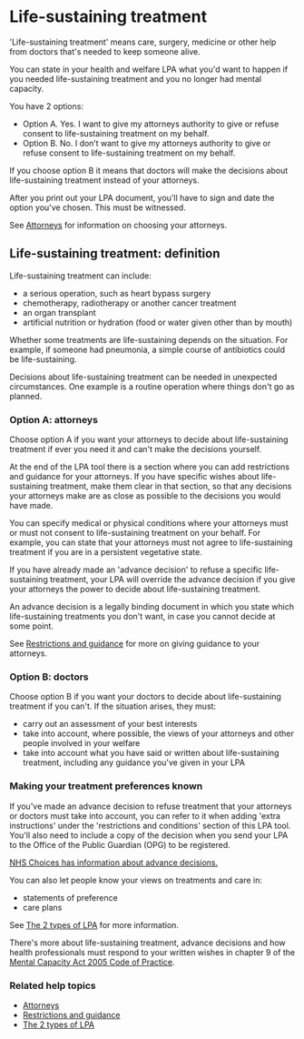 # Life-sustaining treatment

'Life-sustaining treatment' means care, surgery, medicine or other help from doctors that's needed to keep someone alive.

You can state in your health and welfare LPA what you'd want to happen if you needed life-sustaining treatment and you no longer had mental capacity.

You have 2 options:

* Option A. Yes. I want to give my attorneys authority to give or refuse consent to life-sustaining treatment on my behalf.
* Option B. No. I don’t want to give my attorneys authority to give or refuse consent to life-sustaining treatment on my behalf.

If you choose option B it means that doctors will make the decisions about life-sustaining treatment instead of your attorneys.

After you print out your LPA document, you'll have to sign and date the option you've chosen. This must be witnessed.

See [Attorneys](/help/#topic-attorneys) for information on choosing your attorneys.

## Life-sustaining treatment: definition

Life-sustaining treatment can include:

* a serious operation, such as heart bypass surgery
* chemotherapy, radiotherapy or another cancer treatment
* an organ transplant
* artificial nutrition or hydration (food or water given other than by mouth)

Whether some treatments are life-sustaining depends on the situation. For example, if someone had pneumonia, a simple course of antibiotics could be life-sustaining.

Decisions about life-sustaining treatment can be needed in unexpected circumstances. One example is a routine operation where things don't go as planned. 

### Option A: attorneys

Choose option A if you want your attorneys to decide about life-sustaining treatment if ever you need it and can't make the decisions yourself.

At the end of the LPA tool there is a section where you can add restrictions and guidance for your attorneys. If you have specific wishes about life-sustaining treatment, make them clear in that section, so that any decisions your attorneys make are as close as possible to the decisions you would have made.

You can specify medical or physical conditions where your attorneys must or must not consent to life-sustaining treatment on your behalf. For example, you can state that your attorneys must not agree to life-sustaining treatment if you are in a persistent vegetative state.

If you have already made an 'advance decision' to refuse a specific life-sustaining treatment, your LPA will override the advance decision if you give your attorneys the power to decide about life-sustaining treatment.

An advance decision is a legally binding document in which you state which life-sustaining treatments you don't want, in case you cannot decide at some point.

See [Restrictions and guidance](/help/#topic-restrictions-and-guidance) for more on giving guidance to your attorneys.

### Option B: doctors

Choose option B if you want your doctors to decide about life-sustaining treatment if you can't. If the situation arises, they must:

* carry out an assessment of your best interests
* take into account, where possible, the views of your attorneys and other people involved in your welfare
* take into account what you have said or written about life-sustaining treatment, including any guidance you've given in your LPA

### Making your treatment preferences known

If you've made an advance decision to refuse treatment that your attorneys or doctors must take into account, you can refer to it when adding 'extra instructions' under the 'restrictions and conditions' section of this LPA tool. You'll also need to include a copy of the decision when you send your LPA to the Office of the Public Guardian (OPG) to be registered.

 <a href="http://www.nhs.uk/Planners/end-of-life-care/Pages/advance-decision-to-refuse-treatment.aspx" rel="external" target="_blank">NHS Choices has information about advance decisions.</a>

You can also let people know your views on treatments and care in:

* statements of preference
* care plans

See [The 2 types of LPA](/help/#topic-the-2-types-of-lpa) for more information.

There's more about life-sustaining treatment, advance decisions and how health professionals must respond to your written wishes in chapter 9 of the <a href="http://www.justice.gov.uk/protecting-the-vulnerable/mental-capacity-act" rel="external" target="_blank">Mental Capacity Act 2005 Code of Practice</a>.

### Related help topics
* [Attorneys](/help/#topic-attorneys)
* [Restrictions and guidance](/help/#topic-restrictions-and-guidance)
* [The 2 types of LPA](/help/#topic-the-2-types-of-lpa)
